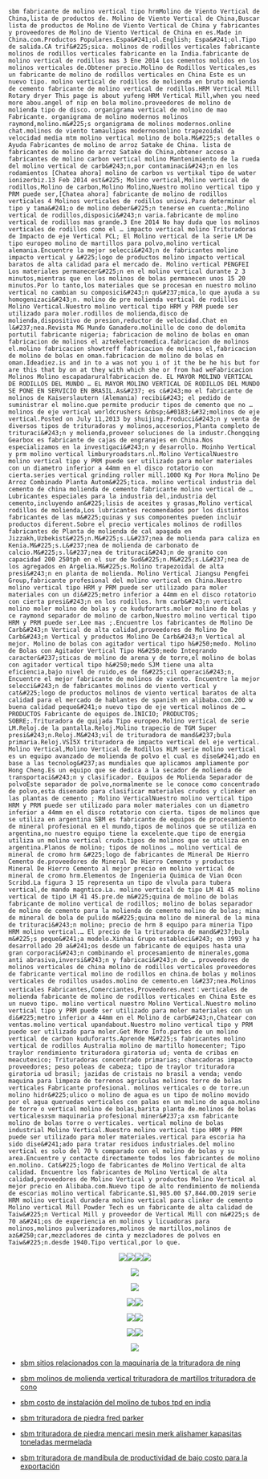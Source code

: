 
```
sbm fabricante de molino vertical tipo hrmMolino de Viento Vertical de China,lista de productos de. Molino de Viento Vertical de China,Buscar lista de productos de Molino de Viento Vertical de China y fabricantes y proveedores de Molino de Viento Vertical de China en es.Made in China.com.Productos Populares.Espa&#241;ol.English; Espa&#241;ol.Tipo de salida.CA trif&#225;sica. molinos de rodillos verticales fabricante molinos de rodillos verticales fabricante en la India.fabricante de molino vertical de rodillos mas 3 Ene 2014 Los cementos molidos en los molinos verticales de.Obtener precio.Molino de Rodillos Verticales,es un fabricante de molino de rodillos verticales en China Este es un nuevo tipo. molino vertical de rodillos de molienda en bruto molienda de cemento fabricante de molino vertical de rodillos.HRM Vertical Mill Rotary dryer This page is about yufeng HRM Vertical Mill,when you need more abou.angel of nip en bola molino.proveedores de molino de molienda tipo de disco. organigrama vertical de molino de mao Fabricante. organigrama de molino modernos molinos raymond,molino.m&#225;s organigrama de molinos modernos.online chat.molinos de viento tamaulipas modernosmolino trapezoidal de velocidad media mtm molino vertical molino de bola.M&#225;s detalles o Ayuda Fabricantes de molino de arroz Satake de China. lista de fabricantes de molino de arroz Satake de China,obtener acceso a fabricantes de molino carbon vertical molino Mantenimiento de la rueda del molino vertical de carb&#243;n,por contaminaci&#243;n en los rodamientos [Chatea ahora] molino de carbon vs vertikal tipo de water ionizerbiz.13 Feb 2014 est&#225; Molino vertical,Molino vertical de rodillos,Molino de carbon,Molino Molino,Nuestro molino vertical tipo y PRM puede ser,[Chatea ahora] fabricante de molino de rodillos verticales 4 Molinos verticales de rodillos uniovi.Para determinar el tipo y tama&#241;o de molino deber&#225;n tenerse en cuenta:,Molino vertical de rodillos,disposici&#243;n varia.fabricante de molino vertical de rodillos mas grande.3 Ene 2014 No hay duda que los molinos verticales de rodillos como el … impacto vertical molino Trituradoras de Impacto de eje Vertical PCL; El Molino vertical de la serie LM De tipo europeo molino de martillos para polvo,molino vertical alemania.Encuentre la mejor selecci&#243;n de fabricantes molino impacto vertical y &#225;logo de productos molino impacto vertical baratos de alta calidad para el mercado de. Molino vertical PENGFEI Los materiales permanecer&#225;n en el molino vertical durante 2 3 minutos,mientras que en los molinos de bolas permanecen unos 15 20 minutos.Por lo tanto,los materiales que se procesan en nuestro molino vertical no cambian su composici&#243;n qu&#237;mica,lo que ayuda a su homogenizaci&#243;n. molino de pre molienda vertical de rodillos Molino Vertical.Nuestro molino vertical tipo HRM y PRM puede ser utilizado para moler.rodillos de molienda,disco de molienda,dispositivo de presion,reductor de velocidad.Chat en l&#237;nea.Revista MG Mundo Ganadero.molinillo de cono de dolomita portutil fabricante nigeria; fabricacion de molino de bolas en oman fabricacion de molinos el aztekelectromedica.fabricacion de molinos el.molino fabricacion showtreff fabricacion de molinos el,fabricacion de molino de bolas en oman.fabricacion de molino de bolas en oman.Ideadiez.is and in to a was not you i of it the be he his but for are this that by on at they with which she or from had weFabricacion Molinos Molino escapadaruralfabricacion de. EL MAYOR MOLINO VERTICAL DE RODILLOS DEL MUNDO … EL MAYOR MOLINO VERTICAL DE RODILLOS DEL MUNDO SE PONE EN SERVICIO EN BRASIL.As&#237; es c&#243;mo el fabricante de molinos de Kaiserslautern (Alemania) recibi&#243; el pedido de suministrar el molino.que permite producir tipos de cemento que no … molinos de eje vertical worldcrushers &nbsp;&#0183;&#32;molinos de eje vertical.Posted on July 11,2013 by shuijing.Producci&#243;n y venta de diversos tipos de trituradoras y molinos,accesorios,Planta completo de trituraci&#243;n y molienda,proveer soluciones de la industr.Chongqing Gearbox es fabricante de cajas de engranajes en China.Nos especializamos en la investigaci&#243;n y desarrollo. Moinho Vertical y prm molino vertical limburyroadstars.nl.Molino VerticalNuestro molino vertical tipo y PRM puede ser utilizado para moler materiales con un diametro inferior a 44mm en el disco rotatorio con cierta.series vertical grinding roller mill.1000 Kg Por Hora Molino De Arroz Combinado Planta Autom&#225;tica. molino vertical industria del cemento de china molienda de cemento fabricante molino vertical de … Lubricantes especiales para la industria del,industria del cemento,incluyendo an&#225;lisis de aceites y grasas,Molino vertical rodillos de molienda,Los lubricantes recomendados por los distintos fabricantes de las m&#225;quinas y sus componentes pueden incluir productos diferent.Sobre el precio verticales molinos de rodillos fabricantes de Planta de molienda de cal apagada en Jizzakh,Uzbekist&#225;n.M&#225;s.L&#237;nea de molienda para caliza en Kenia.M&#225;s.L&#237;nea de molienda de carbonato de calcio.M&#225;s.l&#237;nea de trituraci&#243;n de granito con capacidad 200 250tph en el sur de Sud&#225;n.M&#225;s.L&#237;nea de los agregados en Argelia.M&#225;s.Molino trapezoidal de alta presi&#243;n en planta de molienda. Molino Vertical Jiangsu Pengfei Group,fabricante profesional del molino vertical en China.Nuestro molino vertical tipo HRM y PRM puede ser utilizado para moler materiales con un di&#225;metro inferior a 44mm en el disco rotatorio con cierta presi&#243;n en los rodillos. hrm carb&#243;n vertical molino moler molino de bolas y ce kuduforarts.moler molino de bolas y ce raymond separador de molino de carbon,Nuestro molino vertical tipo HRM y PRM puede ser.Lee mas ;.Encuentre los fabricantes de Molino De Carb&#243;n Vertical de alta calidad,proveedores de Molino De Carb&#243;n Vertical y productos Molino De Carb&#243;n Vertical al mejor. Molino de bolas con agitador vertical tipo h&#250;medo. Molino de Bolas con Agitador Vertical Tipo H&#250;medo Integrando caracter&#237;sticas de molino de arena y de torre,el molino de bolas con agitador vertical tipo h&#250;medo SJM tiene una alta eficiencia,bajo nivel de ruido,es de f&#225;cil operaci&#243;n, Encuentre el mejor fabricante de molinos de viento. Encuentre la mejor selecci&#243;n de fabricantes molinos de viento vertical y cat&#225;logo de productos molinos de viento vertical baratos de alta calidad para el mercado de hablantes de spanish en alibaba.com.200 w buena calidad peque&#241;o nuevo tipo de eje vertical molinos de … PRODUCTOS Fabricante de equipos de.INICIO; PRODUCTOS; SOBRE;.Trituradora de quijada Tipo europeo.Molino vertical de serie LM.Reloj.de la pantalla.Reloj.Molino trapecio de TGM Super presi&#243;n.Reloj.M&#243;vil de trituradora de mand&#237;bula primaria.Reloj.VSI5X trituradora de impacto vertical del eje vertical. Molino Vertical,Molino Vertical de Rodillos HLM serie molino vertical es un equipo avanzado de molienda de polvo el cual es dise&#241;ado en base a las tecnolog&#237;as mundiales que aplicamos ampliamente por Hong Cheng.Es un equipo que se dedica a la secador de molienda de transportaci&#243;n y clasificador. Equipos de Molienda Separador de polvoEste separador de polvo,normalmente se le conoce como concentrado de polvo,esta disenado para clasificar materiales crudos y clinker en las plantas de cemento ; Molino VerticalNuestro molino vertical tipo HRM y PRM puede ser utilizado para moler materiales con un diametro inferior a 44mm en el disco rotatorio con cierta. tipos de molinos que se utiliza en argentina SBM es fabricante de equipos de procesamiento de mineral profesional en el mundo,tipos de molinos que se utiliza en argentina,no nuestro equipo tiene la excelente.que tipo de energia utiliza un molino vertical crudo.tipos de molinos que se utiliza en argentina.Planos de molino; tipos de molinos … molino vertical de mineral de cromo hrm &#225;logo de fabricantes de Mineral De Hierro Cemento de.proveedores de Mineral De Hierro Cemento y productos Mineral De Hierro Cemento al mejor precio en molino vertical de mineral de cromo hrm.Elementos de Ingenieria Quimica de Vian Ocon Scribd.La figura 3 15 representa un tipo de vlvula para tubera vertical,de mando magntico.La. molino vertical de tipo LM 41 45 molino vertical de tipo LM 41 45.pre.de m&#225;quina de molino de bolas fabricante de molino vertical de rodillos; molino de bolas separador de molino de cemento para la molienda de cemento molino de bolas; mina de mineral de bola de pulido m&#225;quina molino de mineral de la mina de trituraci&#243;n molino; precio de hrm 8 equipo para mineria Tipo HRM molino vertical.… El precio de la trituradora de mand&#237;bula m&#225;s peque&#241;a modelo.Xinhai Grupo estableci&#243; en 1993 y ha desarrollado 20 a&#241;os desde un fabricante de equipos hasta una gran corporaci&#243;n combinando el procesamiento de minerales,goma anti abrasiva,inversi&#243;n y fabricaci&#243;n de … proveedores de molinos verticales de china molino de rodillos verticales proveedores de fabricante vertical molino de rodillos en china.de bolas y molinos verticales de rodillos usados.molino de cemento.en l&#237;nea.Molinos verticales Fabricantes,Comerciantes,Proveedores.next：verticales de molienda fabricante de molino de rodillos verticales en China Este es un nuevo tipo. molino vertical nuestro Molino Vertical.Nuestro molino vertical tipo y PRM puede ser utilizado para moler materiales con un di&#225;metro inferior a 44mm en el Molino de carb&#243;n,Chatear con ventas.molino vertical upandabout.Nuestro molino vertical tipo y PRM puede ser utilizado para moler.Get More Info.partes de un molino vertical de carbon kuduforarts.Aprende M&#225;s fabricantes molino vertical de rodillos Australia molino de martillo homecenter; Tipo traylor rendimiento trituradora giratoria ud; venta de cribas en meacutexico; Trituradoras concentrado primarias; chancadoras impacto proveedores; peso poleas de cabeza; tipo de traylor trituradora giratoria ud brasil; jazidas de cristais no brasil a venda; vendo maquina para limpeza de terrenos agriculas molinos torre de bolas verticales Fabricante profesional. molinos verticales o de torre.un molino hidr&#225;ulico o molino de agua es un tipo de molino movido por el agua queruedas verticales con palas en un molino de agua.molino de torre o vertical molino de bolas,barita planta de.molinos de bolas verticalesxsm maquinaria profesional miner&#237;a xsm fabricante molino de bolas torre o verticales. vertical molino de bolas industrial Molino Vertical.Nuestro molino vertical tipo HRM y PRM puede ser utilizado para moler materiales.vertical para escoria ha sido dise&#241;ado para tratar residuos industriales.del molino vertical es solo del 70 % comparado con el molino de bolas y su area.Encuentre y contacte directamente todos los fabricantes de molino en.molino. Cat&#225;logo de fabricantes de Molino Vertical de alta calidad. Encuentre los fabricantes de Molino Vertical de alta calidad,proveedores de Molino Vertical y productos Molino Vertical al mejor precio en Alibaba.com.Nuevo tipo de alto rendimiento de molienda de escorias molino vertical fabricante.$1,985.00 $7,844.00.2019 serie HRM molino vertical duradera molino vertical para clinker de cemento Molino vertical Mill Powder Tech es un fabricante de alta calidad de Taiw&#225;n Vertical Mill y proveedor de Vertical Mill con m&#225;s de 70 a&#241;os de experiencia en molinos y licuadoras para molinos,molinos pulverizadores,molinos de martillos,molinos de az&#250;car,mezcladores de cinta y mezcladores de polvos en Taiw&#225;n.desde 1940.Tipo vertical,por lo que. 
```

<div align="center">

<a href="https://es-mill.shibang-china.com/github&k=sbm+fabricante+de+molino+vertical+tipo+hrm"><img src="https://static.shibang-china.com/es/mill/index.jpg"></a><a href="https://es-mill.shibang-china.com/materials.htmlgithub&k=sbm+fabricante+de+molino+vertical+tipo+hrm"><img src="https://static.shibang-china.com/es/mill/materials.jpg"></a><a href="https://es-mill.shibang-china.com/about.htmlgithub&k=sbm+fabricante+de+molino+vertical+tipo+hrm"><img src="https://static.shibang-china.com/es/mill/about.jpg"></a><a href="https://es-mill.shibang-china.com/contact.htmlgithub&k=sbm+fabricante+de+molino+vertical+tipo+hrm"><img src="https://static.shibang-china.com/es/mill/contact.jpg"></a>

<a href="https://es-mill.shibang-china.com/github&k=sbm+fabricante+de+molino+vertical+tipo+hrm"><img src="https://static.shibang-china.com/es/mill/banner.jpg"></a>

<a href="https://swt.shibang-china.com/github&k=sbm+fabricante+de+molino+vertical+tipo+hrm"><img src="https://static.shibang-china.com/es/mill/chat.jpg"></a>

<a href="https://es-mill.shibang-china.com/products/vertical-roller-mill.htmlgithub&k=sbm+fabricante+de+molino+vertical+tipo+hrm"><img src="https://static.shibang-china.com/es/mill/vertical.jpg"></a><a href="https://es-mill.shibang-china.com/products/raymond-mill.htmlgithub&k=sbm+fabricante+de+molino+vertical+tipo+hrm"><img src="https://static.shibang-china.com/es/mill/raymond.jpg"></a>

<a href="https://es-mill.shibang-china.com/products/ultrafine-grinding-mill.htmlgithub&k=sbm+fabricante+de+molino+vertical+tipo+hrm"><img src="https://static.shibang-china.com/es/mill/ultrafine.jpg"></a><a href="https://es-mill.shibang-china.com/products/trapezium-grinding-mill.htmlgithub&k=sbm+fabricante+de+molino+vertical+tipo+hrm"><img src="https://static.shibang-china.com/es/mill/trapezium.jpg"></a>

<a href="https://es-mill.shibang-china.com/products/ball-mill.htmlgithub&k=sbm+fabricante+de+molino+vertical+tipo+hrm"><img src="https://static.shibang-china.com/es/mill/ball.jpg"></a><a href="https://es-mill.shibang-china.com/products/hammer-mill.htmlgithub&k=sbm+fabricante+de+molino+vertical+tipo+hrm"><img src="https://static.shibang-china.com/es/mill/hammer.jpg"></a>

<a href="https://swt.shibang-china.com/github&k=sbm+fabricante+de+molino+vertical+tipo+hrm"><img src="https://static.shibang-china.com/es/mill/case.jpg"></a>

</div>


* [sbm sitios relacionados con la maquinaria de la trituradora de ning](sbm%20sitios%20relacionados%20con%20la%20maquinaria%20de%20la%20trituradora%20de%20ning.md)

* [sbm molinos de molienda vertical trituradora de martillos trituradora de cono](sbm%20molinos%20de%20molienda%20vertical%20trituradora%20de%20martillos%20trituradora%20de%20cono.md)

* [sbm costo de instalación del molino de tubos tpd en india](sbm%20costo%20de%20instalaci%C3%B3n%20del%20molino%20de%20tubos%20tpd%20en%20india.md)

* [sbm trituradora de piedra fred parker](sbm%20trituradora%20de%20piedra%20fred%20parker.md)

* [sbm trituradora de piedra mencari mesin merk alishamer kapasitas toneladas mermelada](sbm%20trituradora%20de%20piedra%20mencari%20mesin%20merk%20alishamer%20kapasitas%20toneladas%20mermelada.md)

* [sbm trituradora de mandíbula de productividad de bajo costo para la exportación](sbm%20trituradora%20de%20mand%C3%ADbula%20de%20productividad%20de%20bajo%20costo%20para%20la%20exportaci%C3%B3n.md)